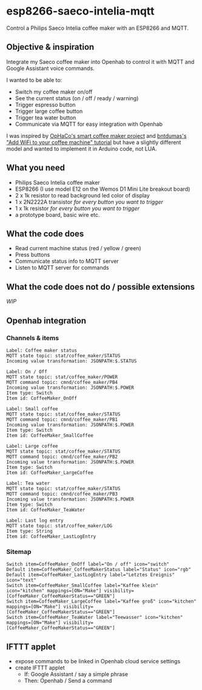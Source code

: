 # esp8266-saeco-intelia-mqtt
Control a Philips Saeco Intelia coffee maker with an ESP8266 and MQTT.

## Objective & inspiration

Integrate my Saeco coffee maker into Openhab to control it with MQTT and Google Assistant voice commands.

I wanted to be able to:
* Switch my coffee maker on/off
* See the current status (on / off / ready / warning)
* Trigger espresso button
* Trigger large coffee button
* Trigger tea water button
* Communicate via MQTT for easy integration with Openhab

I was inspired by [OpHaCo's smart coffee maker project](https://github.com/OpHaCo/smart_coffee_machine) and [bntdumas's "Add WiFi to your coffee machine" tutorial](http://www.bntdumas.com/2015/07/15/how-to-add-wifi-to-your-coffee-machine-part-1/) but have a slightly different model and wanted to implement it in Arduino code, not LUA.

## What you need

* Philips Saeco Intelia coffee maker
* ESP8266 (I use model E12 on the Wemos D1 Mini Lite breakout board)
* 2 x 1k resistor to read background led color of display
* 1 x 2N2222A transistor *for every button you want to trigger*
* 1 x 1k resistor *for every button you want to trigger*
* a prototype board, basic wire etc.

## What the code does

* Read current machine status (red / yellow / green)
* Press buttons
* Communicate status info to MQTT server
* Listen to MQTT server for commands

## What the code does not do / possible extensions

*WIP*

## Openhab integration

### Channels & items

```
Label: Coffee maker status
MQTT state topic: stat/coffee_maker/STATUS
Incoming value transformation: JSONPATH:$.STATUS

Label: On / Off
MQTT state topic: stat/coffee_maker/POWER
MQTT command topic: cmnd/coffee_maker/PB4
Incoming value transformation: JSONPATH:$.POWER
Item type: Switch
Item id: CoffeeMaker_OnOff

Label: Small coffee
MQTT state topic: stat/coffee_maker/STATUS
MQTT command topic: cmnd/coffee_maker/PB1
Incoming value transformation: JSONPATH:$.POWER
Item type: Switch
Item id: CoffeeMaker_SmallCoffee

Label: Large coffee
MQTT state topic: stat/coffee_maker/STATUS
MQTT command topic: cmnd/coffee_maker/PB2
Incoming value transformation: JSONPATH:$.POWER
Item type: Switch
Item id: CoffeeMaker_LargeCoffee

Label: Tea water
MQTT state topic: stat/coffee_maker/STATUS
MQTT command topic: cmnd/coffee_maker/PB3
Incoming value transformation: JSONPATH:$.POWER
Item type: Switch
Item id: CoffeeMaker_TeaWater

Label: Last log entry
MQTT state topic: stat/coffee_maker/LOG
Item type: String
Item id: CoffeeMaker_LastLogEntry
```

### Sitemap
```
Switch item=CoffeeMaker_OnOff label="On / off" icon="switch"
Default item=CoffeeMaker_CoffeeMakerStatus label="Status" icon="rgb"
Default item=CoffeeMaker_LastLogEntry label="Letztes Ereignis" icon="text"
Switch item=CoffeeMaker_SmallCoffee label="Kaffee klein" icon="kitchen" mappings=[ON="Make"] visibility=[CoffeeMaker_CoffeeMakerStatus=="GREEN"]
Switch item=CoffeeMaker_LargeCoffee label="Kaffee groß" icon="kitchen" mappings=[ON="Make"] visibility=[CoffeeMaker_CoffeeMakerStatus=="GREEN"]      	
Switch item=CoffeeMaker_TeaWater label="Teewasser" icon="kitchen" mappings=[ON="Make"] visibility=[CoffeeMaker_CoffeeMakerStatus=="GREEN"]
```

## IFTTT applet

* expose commands to be linked in Openhab cloud service settings
* create IFTTT applet
  * If: Google Assistant / say a simple phrase
  * Then: Openhab / Send a command
